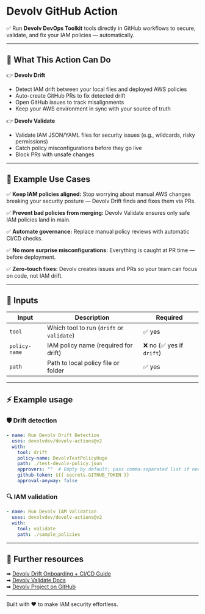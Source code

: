 
# Devolv GitHub Action

✅ Run **Devolv DevOps Toolkit** tools directly in GitHub workflows to secure, validate, and fix your IAM policies — automatically.

---

## 🌟 What This Action Can Do

👉 **Devolv Drift**
- Detect IAM drift between your local files and deployed AWS policies
- Auto-create GitHub PRs to fix detected drift
- Open GitHub issues to track misalignments
- Keep your AWS environment in sync with your source of truth

👉 **Devolv Validate**
- Validate IAM JSON/YAML files for security issues (e.g., wildcards, risky permissions)
- Catch policy misconfigurations before they go live
- Block PRs with unsafe changes

---

## 🚀 Example Use Cases

✅ **Keep IAM policies aligned:** Stop worrying about manual AWS changes breaking your security posture — Devolv Drift finds and fixes them via PRs.

✅ **Prevent bad policies from merging:** Devolv Validate ensures only safe IAM policies land in main.

✅ **Automate governance:** Replace manual policy reviews with automatic CI/CD checks.

✅ **No more surprise misconfigurations:** Everything is caught at PR time — before deployment.

✅ **Zero-touch fixes:** Devolv creates issues and PRs so your team can focus on code, not IAM drift.

---

## 📌 Inputs

| Input          | Description                             | Required |
|----------------|-----------------------------------------|----------|
| `tool`         | Which tool to run (`drift` or `validate`)| ✅ yes |
| `policy-name`  | IAM policy name (required for drift)     | ❌ no (✅ yes if `drift`) |
| `path`         | Path to local policy file or folder      | ✅ yes |

---

## ⚡ Example usage

### 🛡️ Drift detection

```yaml
- name: Run Devolv Drift Detection
  uses: devolvdev/devolv-actions@v2
  with:
    tool: drift
    policy-name: DevolvTestPolicyHuge
    path: ./test-devolv-policy.json
    approvers: ""  # Empty by default; pass comma-separated list if needed
    github-token: ${{ secrets.GITHUB_TOKEN }}
    approval-anyway: false
```

### 🔍 IAM validation

```yaml
- name: Run Devolv IAM Validation
  uses: devolvdev/devolv-actions@v2
  with:
    tool: validate
    path: ./sample_policies
```

---

## 🔗 Further resources

➡ [Devolv Drift Onboarding + CI/CD Guide](https://extraordinary-cobbler-1d9612.netlify.app/)  
➡ [Devolv Validate Docs](https://devolvdev.github.io/devolv/validator.html)  
➡ [Devolv Project on GitHub](https://github.com/devolvdev)

---

Built with ❤️ to make IAM security effortless.
